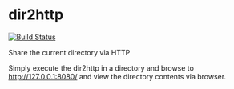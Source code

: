 # dir2http

[![Build Status](https://travis-ci.org/kverma/dir2http.svg?branch=master)](https://travis-ci.org/kverma/dir2http)

Share the current directory via HTTP

Simply execute the dir2http in a directory and browse to http://127.0.0.1:8080/ and view the directory contents via browser.
